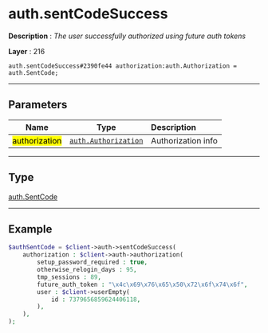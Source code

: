 # auth.sentCodeSuccess

**Description** : *The user successfully authorized using future auth tokens*

**Layer** : 216

```tl
auth.sentCodeSuccess#2390fe44 authorization:auth.Authorization = auth.SentCode;
```

---

## Parameters

| Name | Type | Description |
| :---: | :---: | :--- |
| <mark>authorization</mark> | [`auth.Authorization`](type/auth.Authorization) | Authorization info |

---

## Type

[auth.SentCode](type/auth.SentCode)

---

## Example

```php
$authSentCode = $client->auth->sentCodeSuccess(
	authorization : $client->auth->authorization(
		setup_password_required : true,
		otherwise_relogin_days : 95,
		tmp_sessions : 89,
		future_auth_token : "\x4c\x69\x76\x65\x50\x72\x6f\x74\x6f",
		user : $client->userEmpty(
			id : 7379656859624406118,
		),
	),
);
```